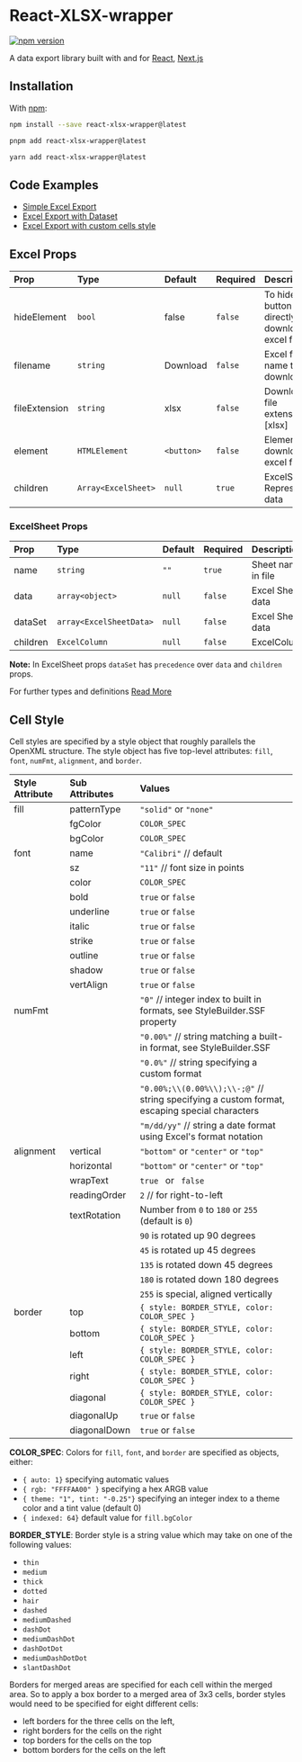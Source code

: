 # React-XLSX-wrapper

[![npm version](https://badge.fury.io/js/react-xlsx-wrapper.svg)](https://badge.fury.io/js/react-xlsx-wrapper)

A data export library built with and for [React](https://react.dev/), [Next.js](https://nextjs.org/)

## Installation
With [npm](https://www.npmjs.org/package/react-xlsx-wrapper):

```sh
npm install --save react-xlsx-wrapper@latest
```

```sh
pnpm add react-xlsx-wrapper@latest
```

```sh
yarn add react-xlsx-wrapper@latest
```

## Code Examples

- [Simple Excel Export](examples/simple_excel_export_01.md)
- [Excel Export with Dataset](examples/simple_excel_export_02.md)
- [Excel Export with custom cells style](examples/styled_excel_sheet.md)

## Excel Props

| Prop          | Type                | Default    | Required | Description                                       |
| :------------ | :------------------ | :--------- | :------- | :------------------------------------------------ |
| hideElement   | `bool`              | false      | `false`  | To hide the button & directly download excel file |
| filename      | `string`            | Download   | `false`  | Excel file name to be downloaded                  |
| fileExtension | `string`            | xlsx       | `false`  | Download file extension [xlsx]                    |
| element       | `HTMLElement`       | `<button>` | `false`  | Element to download excel file                    |
| children      | `Array<ExcelSheet>` | `null`     | `true`   | ExcelSheet Represents data                        |

### ExcelSheet Props

| Prop     | Type                    | Default | Required | Description        |
| :------- | :---------------------- | :------ | :------- | :----------------- |
| name     | `string`                | `""`    | `true`   | Sheet name in file |
| data     | `array<object>`         | `null`  | `false`  | Excel Sheet data   |
| dataSet  | `array<ExcelSheetData>` | `null`  | `false`  | Excel Sheet data   |
| children | `ExcelColumn`           | `null`  | `false`  | ExcelColumns       |

**Note:** In ExcelSheet props `dataSet` has `precedence` over `data` and `children` props.

For further types and definitions [Read More](types/types.md)

## Cell Style

Cell styles are specified by a style object that roughly parallels the OpenXML structure. The style object has five
top-level attributes: `fill`, `font`, `numFmt`, `alignment`, and `border`.

| Style Attribute | Sub Attributes | Values                                                                                        |
| :-------------- | :------------- | :-------------------------------------------------------------------------------------------- |
| fill            | patternType    | `"solid"` or `"none"`                                                                         |
|                 | fgColor        | `COLOR_SPEC`                                                                                  |
|                 | bgColor        | `COLOR_SPEC`                                                                                  |
| font            | name           | `"Calibri"` // default                                                                        |
|                 | sz             | `"11"` // font size in points                                                                 |
|                 | color          | `COLOR_SPEC`                                                                                  |
|                 | bold           | `true` or `false`                                                                             |
|                 | underline      | `true` or `false`                                                                             |
|                 | italic         | `true` or `false`                                                                             |
|                 | strike         | `true` or `false`                                                                             |
|                 | outline        | `true` or `false`                                                                             |
|                 | shadow         | `true` or `false`                                                                             |
|                 | vertAlign      | `true` or `false`                                                                             |
| numFmt          |                | `"0"` // integer index to built in formats, see StyleBuilder.SSF property                     |
|                 |                | `"0.00%"` // string matching a built-in format, see StyleBuilder.SSF                          |
|                 |                | `"0.0%"` // string specifying a custom format                                                 |
|                 |                | `"0.00%;\\(0.00%\\);\\-;@"` // string specifying a custom format, escaping special characters |
|                 |                | `"m/dd/yy"` // string a date format using Excel's format notation                             |
| alignment       | vertical       | `"bottom"` or `"center"` or `"top"`                                                           |
|                 | horizontal     | `"bottom"` or `"center"` or `"top"`                                                           |
|                 | wrapText       | `true ` or ` false`                                                                           |
|                 | readingOrder   | `2` // for right-to-left                                                                      |
|                 | textRotation   | Number from `0` to `180` or `255` (default is `0`)                                            |
|                 |                | `90` is rotated up 90 degrees                                                                 |
|                 |                | `45` is rotated up 45 degrees                                                                 |
|                 |                | `135` is rotated down 45 degrees                                                              |
|                 |                | `180` is rotated down 180 degrees                                                             |
|                 |                | `255` is special, aligned vertically                                                          |
| border          | top            | `{ style: BORDER_STYLE, color: COLOR_SPEC }`                                                  |
|                 | bottom         | `{ style: BORDER_STYLE, color: COLOR_SPEC }`                                                  |
|                 | left           | `{ style: BORDER_STYLE, color: COLOR_SPEC }`                                                  |
|                 | right          | `{ style: BORDER_STYLE, color: COLOR_SPEC }`                                                  |
|                 | diagonal       | `{ style: BORDER_STYLE, color: COLOR_SPEC }`                                                  |
|                 | diagonalUp     | `true` or `false`                                                                             |
|                 | diagonalDown   | `true` or `false`                                                                             |

**COLOR_SPEC**: Colors for `fill`, `font`, and `border` are specified as objects, either:

- `{ auto: 1}` specifying automatic values
- `{ rgb: "FFFFAA00" }` specifying a hex ARGB value
- `{ theme: "1", tint: "-0.25"}` specifying an integer index to a theme color and a tint value (default 0)
- `{ indexed: 64}` default value for `fill.bgColor`

**BORDER_STYLE**: Border style is a string value which may take on one of the following values:

- `thin`
- `medium`
- `thick`
- `dotted`
- `hair`
- `dashed`
- `mediumDashed`
- `dashDot`
- `mediumDashDot`
- `dashDotDot`
- `mediumDashDotDot`
- `slantDashDot`

Borders for merged areas are specified for each cell within the merged area. So to apply a box border to a merged area of 3x3 cells, border styles would need to be specified for eight different cells:

- left borders for the three cells on the left,
- right borders for the cells on the right
- top borders for the cells on the top
- bottom borders for the cells on the left

